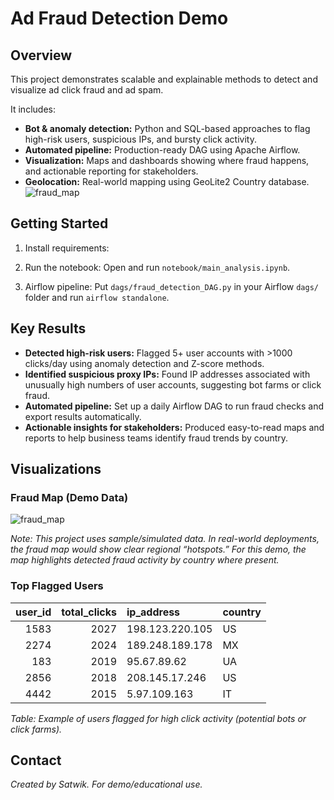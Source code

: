 # Ad Fraud Detection Demo

## Overview

This project demonstrates scalable and explainable methods to detect and visualize ad click fraud and ad spam.

It includes:
- **Bot & anomaly detection:** Python and SQL-based approaches to flag high-risk users, suspicious IPs, and bursty click activity.
- **Automated pipeline:** Production-ready DAG using Apache Airflow.
- **Visualization:** Maps and dashboards showing where fraud happens, and actionable reporting for stakeholders.
- **Geolocation:** Real-world mapping using GeoLite2 Country database.
![fraud_map](https://github.com/user-attachments/assets/68d06015-377e-4ec5-bf19-ad5fc9928485)

## Getting Started

1. Install requirements:

2. Run the notebook:
Open and run `notebook/main_analysis.ipynb`.

3. Airflow pipeline:
Put `dags/fraud_detection_DAG.py` in your Airflow `dags/` folder and run `airflow standalone`.

## Key Results

- **Detected high-risk users:** Flagged 5+ user accounts with >1000 clicks/day using anomaly detection and Z-score methods.
- **Identified suspicious proxy IPs:** Found IP addresses associated with unusually high numbers of user accounts, suggesting bot farms or click fraud.
- **Automated pipeline:** Set up a daily Airflow DAG to run fraud checks and export results automatically.
- **Actionable insights for stakeholders:** Produced easy-to-read maps and reports to help business teams identify fraud trends by country.

## Visualizations

### Fraud Map (Demo Data)

![fraud_map](https://github.com/user-attachments/assets/1a89e213-6624-482a-bf8f-b3585d10f8ec)


*Note: This project uses sample/simulated data. In real-world deployments, the fraud map would show clear regional “hotspots.” For this demo, the map highlights detected fraud activity by country where present.*

### Top Flagged Users
|   user_id |   total_clicks | ip_address      | country   |
|----------:|---------------:|:----------------|:----------|
|      1583 |           2027 | 198.123.220.105 | US        |
|      2274 |           2024 | 189.248.189.178 | MX        |
|       183 |           2019 | 95.67.89.62     | UA        |
|      2856 |           2018 | 208.145.17.246  | US        |
|      4442 |           2015 | 5.97.109.163    | IT        |

*Table: Example of users flagged for high click activity (potential bots or click farms).*

## Contact

*Created by Satwik. For demo/educational use.*
